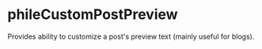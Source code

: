 phileCustomPostPreview
======================

Provides ability to customize a post's preview text (mainly useful for blogs).
